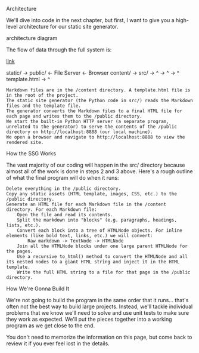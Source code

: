 Architecture

We'll dive into code in the next chapter, but first, I want to give you a high-level architecture for our static site generator.

architecture diagram

The flow of data through the full system is:

[link](https://storage.googleapis.com/qvault-webapp-dynamic-assets/course_assets/UKCNg8E.png)

static/                    -> public/  <- File Server  <- Browser
content/        -> src/    ->    ^     ->     ^        ->    ^
template.html   ->  ^

    Markdown files are in the /content directory. A template.html file is in the root of the project.
    The static site generator (the Python code in src/) reads the Markdown files and the template file.
    The generator converts the Markdown files to a final HTML file for each page and writes them to the /public directory.
    We start the built-in Python HTTP server (a separate program, unrelated to the generator) to serve the contents of the /public directory on http://localhost:8888 (our local machine).
    We open a browser and navigate to http://localhost:8888 to view the rendered site.

How the SSG Works

The vast majority of our coding will happen in the src/ directory because almost all of the work is done in steps 2 and 3 above. Here's a rough outline of what the final program will do when it runs:

    Delete everything in the /public directory.
    Copy any static assets (HTML template, images, CSS, etc.) to the /public directory.
    Generate an HTML file for each Markdown file in the /content directory. For each Markdown file:
        Open the file and read its contents.
        Split the markdown into "blocks" (e.g. paragraphs, headings, lists, etc.).
        Convert each block into a tree of HTMLNode objects. For inline elements (like bold text, links, etc.) we will convert:
            Raw markdown -> TextNode -> HTMLNode
        Join all the HTMLNode blocks under one large parent HTMLNode for the pages.
        Use a recursive to_html() method to convert the HTMLNode and all its nested nodes to a giant HTML string and inject it in the HTML template.
        Write the full HTML string to a file for that page in the /public directory.

How We're Gonna Build It

We're not going to build the program in the same order that it runs... that's often not the best way to build large projects. Instead, we'll tackle individual problems that we know we'll need to solve and use unit tests to make sure they work as expected. We'll put the pieces together into a working program as we get close to the end.

You don't need to memorize the information on this page, but come back to review it if you ever feel lost in the details. 

